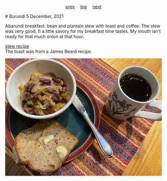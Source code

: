 <span><p align=center>
[prev](burkina_faso.md)&emsp;
[top](../index.md)&emsp;
[next](../c/cabo_verde.md)
</p></span>
# Burundi
5 December, 2021


Abarundi breakfast: bean and plantain stew with toast and coffee. The
stew was very good, fi a little savory for my breakfast time
tastes. My mouth isn't ready for that much onion at that hour.

[stew recipe](https://rhubarbfool.co.uk/?s=Burundi)<br>
The toast was from a James Beard recipe.

![Abarundi breakfast](images/burundi.jpeg)